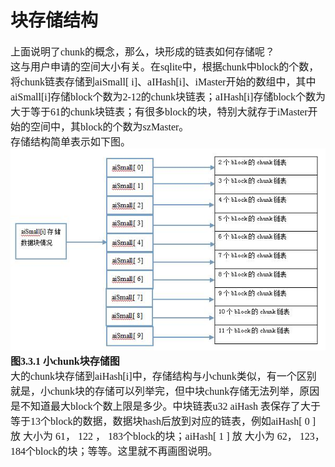 # 块存储结构
<font face="微软雅黑" size="3px">

上面说明了chunk的概念，那么，块形成的链表如何存储呢？  
这与用户申请的空间大小有关。在sqlite中，根据chunk中block的个数，将chunk链表存储到aiSmall[ i]、aIHash[i]、iMaster开始的数组中，其中aiSmall[i]存储block个数为2-12的chunk块链表；aIHash[i]存储block个数为大于等于61的chunk块链表；有很多block的块，特别大就存于iMaster开始的空间中，其block的个数为szMaster。  
存储结构简单表示如下图。  
<img src="\part3\4.JPG">
**图3.3.1 小chunk块存储图**  
大的chunk块存储到aiHash[i]中，存储结构与小chunk类似，有一个区别就是，小chunk块的存储可以列举完，但中块chunk存储无法列举，原因是不知道最大block个数上限是多少。中块链表u32 aiHash 表保存了大于等于13个block的数据，数据块hash后放到对应的链表，例如aiHash[ 0 ] 放 大小为 61， 122 ， 183个block的块；aiHash[ 1 ] 放 大小为 62， 123，184个block的块；等等。这里就不再画图说明。
